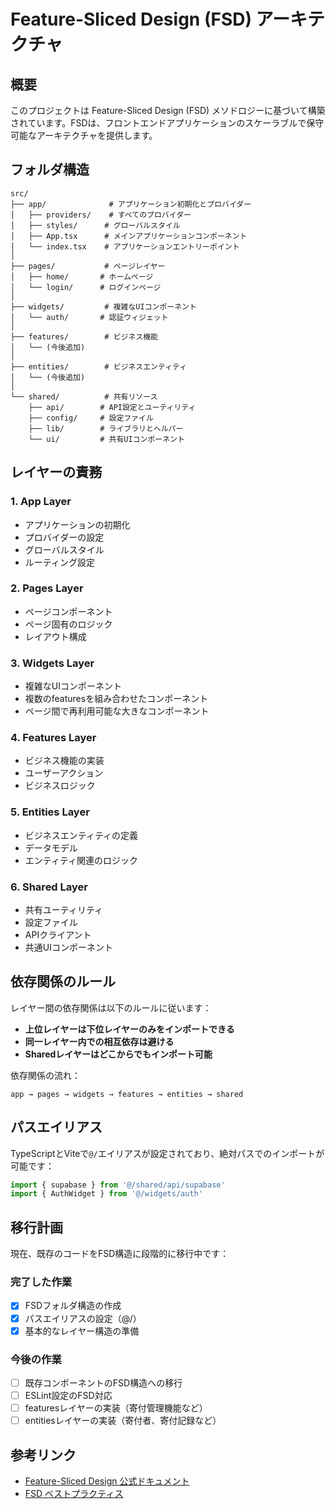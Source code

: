 # Feature-Sliced Design (FSD) アーキテクチャ

## 概要

このプロジェクトは Feature-Sliced Design (FSD) メソドロジーに基づいて構築されています。FSDは、フロントエンドアプリケーションのスケーラブルで保守可能なアーキテクチャを提供します。

## フォルダ構造

```
src/
├── app/              # アプリケーション初期化とプロバイダー
│   ├── providers/    # すべてのプロバイダー
│   ├── styles/      # グローバルスタイル
│   ├── App.tsx      # メインアプリケーションコンポーネント
│   └── index.tsx    # アプリケーションエントリーポイント
│
├── pages/           # ページレイヤー
│   ├── home/       # ホームページ
│   └── login/      # ログインページ
│
├── widgets/         # 複雑なUIコンポーネント
│   └── auth/       # 認証ウィジェット
│
├── features/        # ビジネス機能
│   └── (今後追加)
│
├── entities/        # ビジネスエンティティ
│   └── (今後追加)
│
└── shared/          # 共有リソース
    ├── api/        # API設定とユーティリティ
    ├── config/     # 設定ファイル
    ├── lib/        # ライブラリとヘルパー
    └── ui/         # 共有UIコンポーネント
```

## レイヤーの責務

### 1. App Layer
- アプリケーションの初期化
- プロバイダーの設定
- グローバルスタイル
- ルーティング設定

### 2. Pages Layer
- ページコンポーネント
- ページ固有のロジック
- レイアウト構成

### 3. Widgets Layer
- 複雑なUIコンポーネント
- 複数のfeaturesを組み合わせたコンポーネント
- ページ間で再利用可能な大きなコンポーネント

### 4. Features Layer
- ビジネス機能の実装
- ユーザーアクション
- ビジネスロジック

### 5. Entities Layer
- ビジネスエンティティの定義
- データモデル
- エンティティ関連のロジック

### 6. Shared Layer
- 共有ユーティリティ
- 設定ファイル
- APIクライアント
- 共通UIコンポーネント

## 依存関係のルール

レイヤー間の依存関係は以下のルールに従います：

- **上位レイヤーは下位レイヤーのみをインポートできる**
- **同一レイヤー内での相互依存は避ける**
- **Sharedレイヤーはどこからでもインポート可能**

依存関係の流れ：
```
app → pages → widgets → features → entities → shared
```

## パスエイリアス

TypeScriptとViteで`@/`エイリアスが設定されており、絶対パスでのインポートが可能です：

```typescript
import { supabase } from '@/shared/api/supabase'
import { AuthWidget } from '@/widgets/auth'
```

## 移行計画

現在、既存のコードをFSD構造に段階的に移行中です：

### 完了した作業
- [x] FSDフォルダ構造の作成
- [x] パスエイリアスの設定（@/）
- [x] 基本的なレイヤー構造の準備

### 今後の作業
- [ ] 既存コンポーネントのFSD構造への移行
- [ ] ESLint設定のFSD対応
- [ ] featuresレイヤーの実装（寄付管理機能など）
- [ ] entitiesレイヤーの実装（寄付者、寄付記録など）

## 参考リンク

- [Feature-Sliced Design 公式ドキュメント](https://feature-sliced.design/)
- [FSD ベストプラクティス](https://feature-sliced.design/docs/guides)